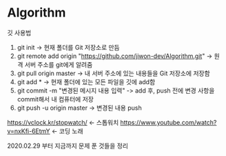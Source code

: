 # Algorithm
깃 사용법
1. git init -> 현재 폴더를 Git 저장소로 만듬
2. git remote add origin "https://github.com/jiwon-dev/Algorithm.git" -> 원격 서버 주소를 git에게 알려줌
3. git pull origin master -> 내 서버 주소에 있는 내용들을 Git 저장소에 저장함
4. git add * -> 현재 폴더에 있는 모든 파일을 깃에 add함
5. git commit -m "변경된 메시지 내용 입력" -> add 후, push 전에 변경 사항을 commit해서 내 컴퓨터에 저장
6. git push -u origin master -> 변경된 내용 push

https://vclock.kr/stopwatch/ <- 스톱워치
https://www.youtube.com/watch?v=nxKfi-6EtmY <- 코딩 노래

2020.02.29 부터 지금까지 문제 푼 것들을 정리
